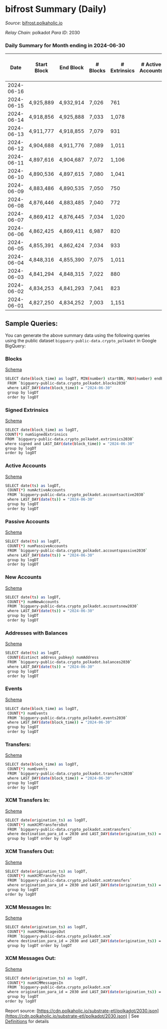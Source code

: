 # bifrost Summary (Daily)

_Source_: [bifrost.polkaholic.io](https://bifrost.polkaholic.io)

*Relay Chain*: polkadot
*Para ID*: 2030



### Daily Summary for Month ending in 2024-06-30


| Date    | Start Block | End Block | # Blocks | # Extrinsics | # Active Accounts | # Passive Accounts | # New Accounts | # Addresses | # Events  | # Transfers ($USD) | # XCM Transfers In ($USD) | # XCM Transfers Out ($USD) | # XCM In | # XCM Out | Issues |
|---------|-------------|-----------|----------|--------------|-------------------|--------------------|----------------|-------------|-----------|--------------------|---------------------------|----------------------------|----------|-----------|--------|
| 2024-06-16 |  |  |  |  |  |  |  |  |  |   |   |   |  |  |  |
| 2024-06-15 | 4,925,889 | 4,932,914 | 7,026 | 761 |  |  |  |  | 21,820 | 533 ($4,895.21) |   |   |  |  |  |
| 2024-06-14 | 4,918,856 | 4,925,888 | 7,033 | 1,078 |  |  |  |  | 25,291 | 878 ($186,656.56) |   |   |  |  |  |
| 2024-06-13 | 4,911,777 | 4,918,855 | 7,079 | 931 |  |  |  | 39,015 | 23,362 | 600 ($4,770.76) |   |   |  |  |  |
| 2024-06-12 | 4,904,688 | 4,911,776 | 7,089 | 1,011 |  |  |  |  | 24,362 | 872 ($9,540.05) |   |   |  |  |  |
| 2024-06-11 | 4,897,616 | 4,904,687 | 7,072 | 1,106 |  |  |  | 38,995 | 25,167 | 957 ($431,282.33) |   |   |  |  |  |
| 2024-06-10 | 4,890,536 | 4,897,615 | 7,080 | 1,041 |  |  |  | 38,987 | 24,574 | 876 ($9,119.23) |   |   |  |  |  |
| 2024-06-09 | 4,883,486 | 4,890,535 | 7,050 | 750 |  |  |  | 38,979 | 21,664 | 568 ($3,559.18) |   |   |  |  |  |
| 2024-06-08 | 4,876,446 | 4,883,485 | 7,040 | 772 |  |  |  | 38,970 | 21,936 | 567 ($13,797.04) |   |   |  |  |  |
| 2024-06-07 | 4,869,412 | 4,876,445 | 7,034 | 1,020 |  |  |  | 38,968 | 24,109 | 900 ($37,821.67) |   |   |  |  |  |
| 2024-06-06 | 4,862,425 | 4,869,411 | 6,987 | 820 |  |  |  | 38,957 | 22,567 | 704 ($858.30) |   |   |  |  |  |
| 2024-06-05 | 4,855,391 | 4,862,424 | 7,034 | 933 |  |  |  | 38,942 | 23,801 | 773 ($3,892.52) |   |   |  |  |  |
| 2024-06-04 | 4,848,316 | 4,855,390 | 7,075 | 1,011 |  |  |  | 38,928 | 24,843 | 916 ($5,721.92) |   |   |  |  |  |
| 2024-06-03 | 4,841,294 | 4,848,315 | 7,022 | 880 |  |  |  | 38,922 | 22,997 | 668 ($551,961.40) |   |   |  |  |  |
| 2024-06-02 | 4,834,253 | 4,841,293 | 7,041 | 823 |  |  |  | 38,912 | 22,636 | 674 ($9,417.82) |   |   |  |  |  |
| 2024-06-01 | 4,827,250 | 4,834,252 | 7,003 | 1,151 |  |  |  | 36,105 | 24,139 | 608 ($4,299.57) |   |   |  |  |  |

## Sample Queries:
You can generate the above summary data using the following queries using the public dataset `bigquery-public-data.crypto_polkadot` in Google BigQuery:


### Blocks 

[Schema](https://github.com/colorfulnotion/substrate-etl/blob/main/schema/blocks.json)

```bash
SELECT date(block_time) as logDT, MIN(number) startBN, MAX(number) endBN, COUNT(*) numBlocks 
 FROM `bigquery-public-data.crypto_polkadot.blocks2030`  
 where LAST_DAY(date(block_time)) = "2024-06-30" 
 group by logDT 
 order by logDT
```

### Signed Extrinsics 

[Schema](https://github.com/colorfulnotion/substrate-etl/blob/main/schema/extrinsics.json)

```bash
SELECT date(block_time) as logDT, 
COUNT(*) numSignedExtrinsics 
FROM `bigquery-public-data.crypto_polkadot.extrinsics2030`  
where signed and LAST_DAY(date(block_time)) = "2024-06-30" 
group by logDT 
order by logDT
```

### Active Accounts 

[Schema](https://github.com/colorfulnotion/substrate-etl/blob/main/schema/accountsactive.json)

```bash
SELECT date(ts) as logDT, 
 COUNT(*) numActiveAccounts 
 FROM `bigquery-public-data.crypto_polkadot.accountsactive2030` 
 where LAST_DAY(date(ts)) = "2024-06-30" 
 group by logDT 
 order by logDT
```

### Passive Accounts 

[Schema](https://github.com/colorfulnotion/substrate-etl/blob/main/schema/accountspassive.json)

```bash
SELECT date(ts) as logDT, 
 COUNT(*) numPassiveAccounts 
 FROM `bigquery-public-data.crypto_polkadot.accountspassive2030` 
 where LAST_DAY(date(ts)) = "2024-06-30" 
 group by logDT 
 order by logDT
```

### New Accounts 

[Schema](https://github.com/colorfulnotion/substrate-etl/blob/main/schema/accountsnew.json)

```bash
SELECT date(ts) as logDT, 
 COUNT(*) numNewAccounts 
 FROM `bigquery-public-data.crypto_polkadot.accountsnew2030` 
 where LAST_DAY(date(ts)) = "2024-06-30" 
 group by logDT
 order by logDT
```

### Addresses with Balances 

[Schema](https://github.com/colorfulnotion/substrate-etl/blob/main/schema/balances.json)

```bash
SELECT date(ts) as logDT,
 COUNT(distinct address_pubkey) numAddress 
 FROM `bigquery-public-data.crypto_polkadot.balances2030` 
 where LAST_DAY(date(ts)) = "2024-06-30" 
 group by logDT 
 order by logDT
```

### Events 

[Schema](https://github.com/colorfulnotion/substrate-etl/blob/main/schema/events.json)

```bash
SELECT date(block_time) as logDT, 
 COUNT(*) numEvents 
 FROM `bigquery-public-data.crypto_polkadot.events2030` 
 where LAST_DAY(date(block_time)) = "2024-06-30" 
 group by logDT 
 order by logDT
```

### Transfers:

[Schema](https://github.com/colorfulnotion/substrate-etl/blob/main/schema/transfers.json)

```bash
SELECT date(block_time) as logDT, 
 COUNT(*) numEvents 
 FROM `bigquery-public-data.crypto_polkadot.transfers2030` 
 where LAST_DAY(date(block_time)) = "2024-06-30" 
 group by logDT 
 order by logDT
```

### XCM Transfers In: 

[Schema](https://github.com/colorfulnotion/substrate-etl/blob/main/schema/xcmtransfers.json)

```bash
SELECT date(origination_ts) as logDT, 
 COUNT(*) numXCMTransfersOut 
 FROM `bigquery-public-data.crypto_polkadot.xcmtransfers` 
 where destination_para_id = 2030 and LAST_DAY(date(origination_ts)) = "2024-06-30" 
 group by logDT order by logDT
```

### XCM Transfers Out: 

[Schema](https://github.com/colorfulnotion/substrate-etl/blob/main/schema/xcmtransfers.json)

```bash
SELECT date(origination_ts) as logDT, 
 COUNT(*) numXCMTransfersIn 
 FROM `bigquery-public-data.crypto_polkadot.xcmtransfers` 
 where origination_para_id = 2030 and LAST_DAY(date(origination_ts)) = "2024-06-30" 
 group by logDT 
order by logDT
```

### XCM Messages In: 

[Schema](https://github.com/colorfulnotion/substrate-etl/blob/main/schema/xcm.json)

```bash
SELECT date(origination_ts) as logDT, 
 COUNT(*) numXCMMessagesOut 
 FROM `bigquery-public-data.crypto_polkadot.xcm` 
 where destination_para_id = 2030 and LAST_DAY(date(origination_ts)) = "2024-06-30" 
 group by logDT order by logDT
```

### XCM Messages Out: 

[Schema](https://github.com/colorfulnotion/substrate-etl/blob/main/schema/xcm.json)

```bash
SELECT date(origination_ts) as logDT, 
 COUNT(*) numXCMMessagesIn 
 FROM `bigquery-public-data.crypto_polkadot.xcm` 
 where origination_para_id = 2030 and LAST_DAY(date(origination_ts)) = "2024-06-30" 
 group by logDT 
order by logDT
```


Report source: [https://cdn.polkaholic.io/substrate-etl/polkadot/2030.json](https://cdn.polkaholic.io/substrate-etl/polkadot/2030.json) | See [Definitions](/DEFINITIONS.md) for details
